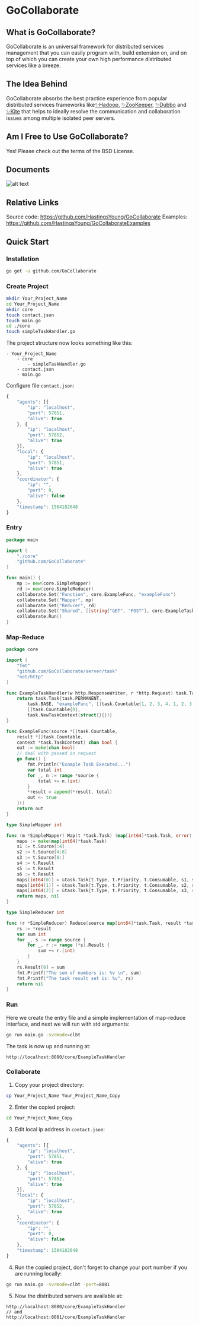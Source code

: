 # GoCollaborate
## What is GoCollaborate?
GoCollaborate is an universal framework for distributed services management that you can easily program with, build extension on, and on top of which you can create your own high performance distributed services like a breeze.
## The Idea Behind
GoCollaborate absorbs the best practice experience from popular distributed services frameworks like[✨Hadoop](https://hadoop.apache.org/), [✨ZooKeeper](https://zookeeper.apache.org/), [✨Dubbo](http://dubbo.io/) and [✨Kite](https://github.com/koding/kite) that helps to ideally resolve the communication and collaboration issues among multiple isolated peer servers.
## Am I Free to Use GoCollaborate?
Yes! Please check out the terms of the BSD License.
## Documents
![alt text](https://github.com/HastingsYoung/GoCollaborate/raw/master/home.png "Docs Home Page")
## Relative Links
Source code: https://github.com/HastingsYoung/GoCollaborate
Examples: https://github.com/HastingsYoung/GoCollaborateExamples
## Quick Start
### Installation
```sh
go get -u github.com/GoCollaborate
```
### Create Project
```sh
mkdir Your_Project_Name
cd Your_Project_Name
mkdir core
touch contact.json
touch main.go
cd ./core
touch simpleTaskHandler.go
```
The project structure now looks something like this:
```
- Your_Project_Name
	- core
		- simpleTaskHandler.go
	- contact.json
	- main.go
```
Configure file `contact.json`:
```js
{
	"agents": [{
		"ip": "localhost",
		"port": 57851,
		"alive": true
	}, {
		"ip": "localhost",
		"port": 57852,
		"alive": true
	}],
	"local": {
		"ip": "localhost",
		"port": 57851,
		"alive": true
	},
	"coordinator": {
		"ip": "",
		"port": 0,
		"alive": false
	},
	"timestamp": 1504182648
}
```
### Entry
```go
package main

import (
	"./core"
	"github.com/GoCollaborate"
)

func main() {
	mp := new(core.SimpleMapper)
	rd := new(core.SimpleReducer)
	collaborate.Set("Function", core.ExampleFunc, "exampleFunc")
	collaborate.Set("Mapper", mp)
	collaborate.Set("Reducer", rd)
	collaborate.Set("Shared", []string{"GET", "POST"}, core.ExampleTaskHandler)
	collaborate.Run()
}

```
### Map-Reduce
```go
package core

import (
	"fmt"
	"github.com/GoCollaborate/server/task"
	"net/http"
)

func ExampleTaskHandler(w http.ResponseWriter, r *http.Request) task.Task {
	return task.Task{task.PERMANENT,
		task.BASE, "exampleFunc", []task.Countable{1, 2, 3, 4, 1, 2, 3, 4, 1, 2, 3, 4},
		[]task.Countable{0},
		task.NewTaskContext(struct{}{})}
}

func ExampleFunc(source *[]task.Countable,
	result *[]task.Countable,
	context *task.TaskContext) chan bool {
	out := make(chan bool)
	// deal with passed in request
	go func() {
		fmt.Println("Example Task Executed...")
		var total int
		for _, n := range *source {
			total += n.(int)
		}
		*result = append(*result, total)
		out <- true
	}()
	return out
}

type SimpleMapper int

func (m *SimpleMapper) Map(t *task.Task) (map[int64]*task.Task, error) {
	maps := make(map[int64]*task.Task)
	s1 := t.Source[:4]
	s2 := t.Source[4:8]
	s3 := t.Source[8:]
	s4 := t.Result
	s5 := t.Result
	s6 := t.Result
	maps[int64(0)] = &task.Task{t.Type, t.Priority, t.Consumable, s1, s4, t.Context}
	maps[int64(1)] = &task.Task{t.Type, t.Priority, t.Consumable, s2, s5, t.Context}
	maps[int64(2)] = &task.Task{t.Type, t.Priority, t.Consumable, s3, s6, t.Context}
	return maps, nil
}

type SimpleReducer int

func (r *SimpleReducer) Reduce(source map[int64]*task.Task, result *task.Task) error {
	rs := *result
	var sum int
	for _, s := range source {
		for _, r := range (*s).Result {
			sum += r.(int)
		}
	}
	rs.Result[0] = sum
	fmt.Printf("The sum of numbers is: %v \n", sum)
	fmt.Printf("The task result set is: %v", rs)
	return nil
}

```
### Run
Here we create the entry file and a simple implementation of map-reduce interface, and next we will run with std arguments:
```sh
go run main.go -svrmode=clbt
```
The task is now up and running at:
```
http://localhost:8080/core/ExampleTaskHandler
```
### Collaborate
1. Copy your project directory:
```sh
cp Your_Project_Name Your_Project_Name_Copy
```
2. Enter the copied project:
```sh
cd Your_Project_Name_Copy
```
3. Edit local ip address in `contact.json`:
```js
{
	"agents": [{
		"ip": "localhost",
		"port": 57851,
		"alive": true
	}, {
		"ip": "localhost",
		"port": 57852,
		"alive": true
	}],
	"local": {
		"ip": "localhost",
		"port": 57852,
		"alive": true
	},
	"coordinator": {
		"ip": "",
		"port": 0,
		"alive": false
	},
	"timestamp": 1504182648
}
```
4. Run the copied project, don't forget to change your port number if you are running locally:
```sh
go run main.go -svrmode=clbt -port=8081
```
5. Now the distributed servers are available at:
```
http://localhost:8080/core/ExampleTaskHandler
// and 
http://localhost:8081/core/ExampleTaskHandler
```
